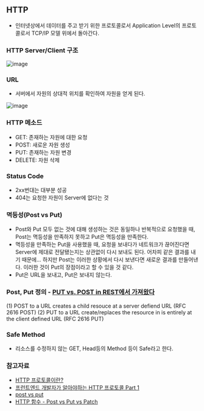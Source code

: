 ## HTTP
- 인터넷상에서 데이터를 주고 받기 위한 프로토콜로서 Application Level의 프로토콜로서 TCP/IP 모델 위에서 돌아간다.

### HTTP Server/Client 구조

![image](https://user-images.githubusercontent.com/26040955/82032310-fa507a00-96d5-11ea-875e-7bc50f74fd2c.png)

### URL
- 서버에서 자원의 상대적 위치를 확인하여 자원을 얻게 된다.

![image](https://user-images.githubusercontent.com/26040955/82032088-b8bfcf00-96d5-11ea-92d8-5498cdcbf95c.png)

### HTTP 메소드
- GET: 존재하는 자원에 대한 요청
- POST: 새로운 자원 생성
- PUT: 존재하는 자원 변경
- DELETE: 자원 삭제


### Status Code
- 2xx번대는 대부분 성공
- 404는 요청한 자원이 Server에 없다는 것

### 멱등성(Post vs Put)
- Post와 Put 모두 없는 것에 대해 생성하는 것은 동일하나 반복적으로 요청했을 때, Post는 멱등성을 만족하지 못하고 Put은 멱등성을 만족한다.
- 멱등성을 만족하는 Put을 사용했을 때, 요청을 보내다가 네트워크가 끊어진다면 Server에 제대로 전달됐는지는 상관없이 다시 보내도 된다. 어차피 같은 결과를 내기 때문에... 하지만 Post는 이러한 상황에서 다시 보낸다면 새로운 결과를 만들어낸다. 이러한 것이 Put의 장점이라고 할 수 있을 것 같다.
- Put은 URL을 보내고, Put은 보내지 않는다.

### Post, Put 정의 - [PUT vs. POST in REST에서 가져왔다](https://stackoverflow.com/questions/630453/put-vs-post-in-rest)

(1) POST to a URL creates a child resouce at a server defiend URL
(RFC 2616 POST)
(2) PUT to a URL create/replaces the resource in is entirely at the client defined URL
(RFC 2616 PUT)

### Safe Method
- 리소스를 수정하지 않는 GET, Head등의 Method 등이 Safe라고 한다.

### 참고자료
- [HTTP 프로토콜이란?](https://shlee0882.tistory.com/107)
- [프런트엔드 개발자가 알아야하는 HTTP 프로토콜 Part 1](https://joshua1988.github.io/web-development/http-part1/)
- [post vs put](https://multifrontgarden.tistory.com/245)
- [HTTP 함수 - Post vs Put vs Patch](https://goodgid.github.io/HTTP-Method-Post-vs-Put-vs-Patch/)

